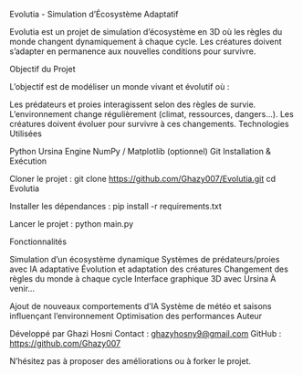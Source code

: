 Evolutia - Simulation d’Écosystème Adaptatif

Evolutia est un projet de simulation d’écosystème en 3D où les règles du monde changent dynamiquement à chaque cycle. Les créatures doivent s’adapter en permanence aux nouvelles conditions pour survivre.

Objectif du Projet

L’objectif est de modéliser un monde vivant et évolutif où :

Les prédateurs et proies interagissent selon des règles de survie.
L’environnement change régulièrement (climat, ressources, dangers...).
Les créatures doivent évoluer pour survivre à ces changements.
Technologies Utilisées

Python
Ursina Engine
NumPy / Matplotlib (optionnel)
Git
Installation & Exécution

Cloner le projet :
git clone https://github.com/Ghazy007/Evolutia.git
cd Evolutia

Installer les dépendances :
pip install -r requirements.txt

Lancer le projet :
python main.py

Fonctionnalités

Simulation d’un écosystème dynamique
Systèmes de prédateurs/proies avec IA adaptative
Évolution et adaptation des créatures
Changement des règles du monde à chaque cycle
Interface graphique 3D avec Ursina
À venir...

Ajout de nouveaux comportements d’IA
Système de météo et saisons influençant l’environnement
Optimisation des performances
Auteur

Développé par Ghazi Hosni
Contact : ghazyhosny9@gmail.com
GitHub : https://github.com/Ghazy007

N’hésitez pas à proposer des améliorations ou à forker le projet.
